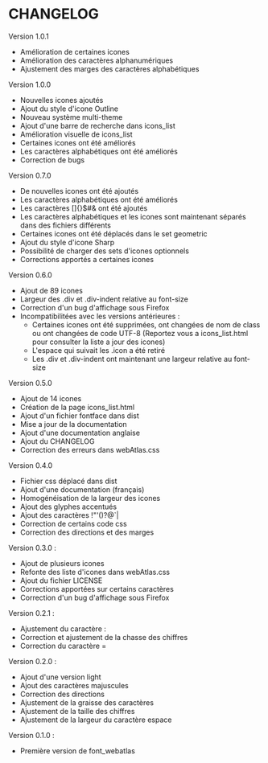 # CHANGELOG #

Version 1.0.1

* Amélioration de certaines icones
* Amélioration des caractères alphanumériques
* Ajustement des marges des caractères alphabétiques

Version 1.0.0

* Nouvelles icones ajoutés
* Ajout du style d'icone Outline
* Nouveau système multi-theme
* Ajout d'une barre de recherche dans icons_list
* Amélioration visuelle de icons_list
* Certaines icones ont été améliorés
* Les caractères alphabétiques ont été améliorés
* Correction de bugs

Version 0.7.0

* De nouvelles icones ont été ajoutés
* Les caractères alphabétiques ont été améliorés
* Les caractères []{}$#& ont été ajoutés
* Les caractères alphabétiques et les icones sont maintenant séparés dans des fichiers différents
* Certaines icones ont été déplacés dans le set geometric
* Ajout du style d'icone Sharp
* Possibilité de charger des sets d'icones optionnels
* Corrections apportés a certaines icones

Version 0.6.0

* Ajout de 89 icones
* Largeur des .div et .div-indent relative au font-size
* Correction d'un bug d'affichage sous Firefox
* Incompatibilitées avec les versions antérieures :
    - Certaines icones ont été supprimées, ont changées de nom de class ou ont changées de code UTF-8 (Reportez vous a icons_list.html pour consulter la liste a jour des icones)
    - L'espace qui suivait les .icon a été retiré
    - Les .div et .div-indent ont maintenant une largeur relative au font-size

Version 0.5.0

* Ajout de 14 icones
* Création de la page icons_list.html
* Ajout d'un fichier fontface dans dist
* Mise a jour de la documentation
* Ajout d'une documentation anglaise
* Ajout du CHANGELOG
* Correction des erreurs dans webAtlas.css

Version 0.4.0

* Fichier css déplacé dans dist
* Ajout d'une documentation (français)
* Homogénéisation de la largeur des icones
* Ajout des glyphes accentués
* Ajout des caractères !"'()?@`|
* Correction de certains code css
* Correction des directions et des marges

Version 0.3.0 :

* Ajout de plusieurs icones
* Refonte des liste d'icones dans webAtlas.css
* Ajout du fichier LICENSE
* Corrections apportées sur certains caractères
* Correction d'un bug d'affichage sous Firefox

Version 0.2.1 :

* Ajustement du caractère :
* Correction et ajustement de la chasse des chiffres
* Correction du caractère =

Version 0.2.0 :

* Ajout d'une version light
* Ajout des caractères majuscules
* Correction des directions
* Ajustement de la graisse des caractères
* Ajustement de la taille des chiffres
* Ajustement de la largeur du caractère espace

Version 0.1.0 :

* Première version de font_webatlas